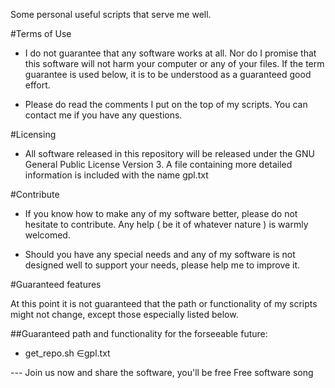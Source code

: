 Some personal useful scripts that serve me well. 

#Terms of Use

* I do not guarantee that any software works at all. Nor do I promise 
that this software will not harm your computer or any of your files.
If the term guarantee is used below, it is to be understood as a 
guaranteed good effort.

* Please do read the comments I put on the top of my scripts. You can contact me
if you have any questions.

#Licensing

* All software released in this repository will be released under the
GNU General Public License Version 3. A file containing more detailed information
is included with the name gpl.txt 

#Contribute
 
* If you know how to make any of my software better, please do not hesitate to contribute.
Any help ( be it of whatever nature ) is warmly welcomed.

* Should you have any special needs and any of my software is not designed 
well to support your needs, please help me to improve it.


#Guaranteed features

At this point it is not guaranteed that the path or functionality of my scripts
might not change, except those especially listed below.

##Guaranteed path and functionality for the forseeable future:
* get_repo.sh
∈gpl.txt

--- Join us now and share the software, you'll be free
Free software song
